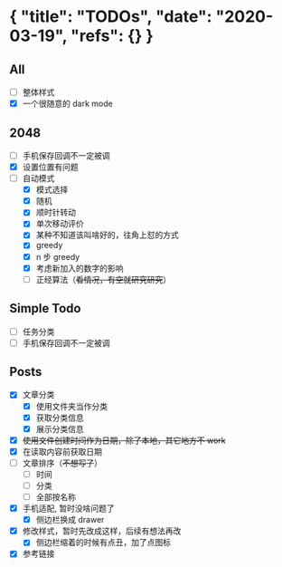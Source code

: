 {
  "title": "TODOs",
  "date": "2020-03-19",
  "refs": {}
}
==========
## All
- [ ] 整体样式
- [x] 一个很随意的 dark mode
 
## 2048  
- [ ] 手机保存回调不一定被调
- [x] 设置位置有问题
- [ ] 自动模式
    - [x] 模式选择
    - [x] 随机
    - [x] 顺时针转动
    - [x] 单次移动评价
    - [x] 某种不知道该叫啥好的，往角上怼的方式
    - [x] greedy
    - [x] n 步 greedy
    - [x] 考虑新加入的数字的影响
    - [ ] 正经算法（~~看情况，有空就研究研究~~）

## Simple Todo
- [ ] 任务分类
- [ ] 手机保存回调不一定被调

## Posts
- [x] 文章分类
    - [x] 使用文件夹当作分类
    - [x] 获取分类信息
    - [x] 展示分类信息
- [x] ~~使用文件创建时间作为日期，除了本地，其它地方不 work~~
- [x] 在读取内容前获取日期
- [ ] 文章排序（~~不想写了~~）
    - [ ] 时间
    - [ ] 分类
    - [ ] 全部按名称
- [x] 手机适配, 暂时没啥问题了
    - [x] 侧边栏换成 drawer
- [x] 修改样式，暂时先改成这样，后续有想法再改
    - [x] 侧边栏缩着的时候有点丑，加了点图标
- [x] 参考链接
